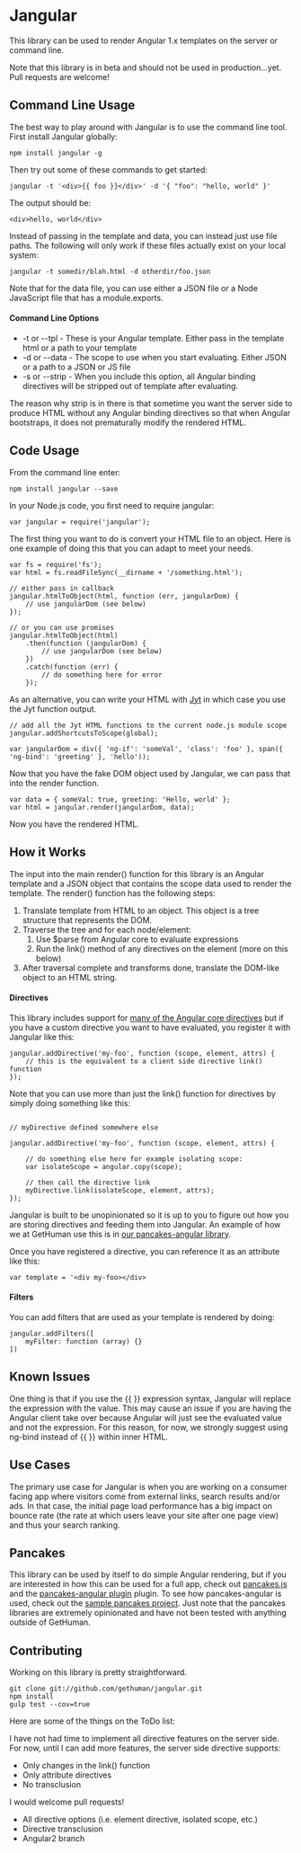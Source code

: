 
Jangular
==========

This library can be used to render Angular 1.x templates on the server or command line.

Note that this library is in beta and should not be used in production...yet. Pull
requests are welcome!

## Command Line Usage

The best way to play around with Jangular is to use the command line tool. First install
Jangular globally:

```
npm install jangular -g
```

Then try out some of these commands to get started:

```
jangular -t '<div>{{ foo }}</div>' -d '{ "foo": "hello, world" }'
```

The output should be:

```
<div>hello, world</div>
```

Instead of passing in the template and data, you can instead just use file paths.
The following will only work if these files actually exist on your local system:

```
jangular -t somedir/blah.html -d otherdir/foo.json
```

Note that for the data file, you can use either a JSON file or a Node JavaScript
file that has a module.exports.

#### Command Line Options

* -t or --tpl - These is your Angular template. Either pass in the template html or a path to your template
* -d or --data - The scope to use when you start evaluating. Either JSON or a path to a JSON or JS file
* -s or --strip - When you include this option, all Angular binding directives will be stripped out of template after evaluating.

The reason why strip is in there is that sometime you want the server side to
produce HTML without any Angular binding directives so that when Angular bootstraps, it does
not prematurally modify the rendered HTML.

## Code Usage

From the command line enter:

```
npm install jangular --save
```

In your Node.js code, you first need to require jangular:

```
var jangular = require('jangular');
```

The first thing you want to do is convert your HTML file to an object. Here is one
example of doing this that you can adapt to meet your needs.

```
var fs = require('fs');
var html = fs.readFileSync(__dirname + '/something.html');

// either pass in callback
jangular.htmlToObject(html, function (err, jangularDom) {
    // use jangularDom (see below)
});

// or you can use promises
jangular.htmlToObject(html)
    .then(function (jangularDom) {
        // use jangularDom (see below)
    })
    .catch(function (err) {
        // do something here for error
    });

```

As an alternative, you can write your HTML with [Jyt](https://github.com/gethuman/jyt)
in which case you use the Jyt function output.

```
// add all the Jyt HTML functions to the current node.js module scope
jangular.addShortcutsToScope(global);

var jangularDom = div({ 'ng-if': 'someVal', 'class': 'foo' }, span({ 'ng-bind': 'greeting' }, 'hello'));
```

Now that you have the fake DOM object used by Jangular, we can pass that into the render function.

```
var data = { someVal: true, greeting: 'Hello, world' };
var html = jangular.render(jangularDom, data);

```

Now you have the rendered HTML.

## How it Works

The input into the main render() function for this library is an Angular template and a JSON object
that contains the scope data used to render the template. The render() function has the following
steps:

1. Translate template from HTML to an object. This object is a tree structure that represents the DOM.
1. Traverse the tree and for each node/element:
    1. Use $parse from Angular core to evaluate expressions
    1. Run the link() method of any directives on the element (more on this below)
1. After traversal complete and transforms done, translate the DOM-like object to an HTML string.

#### Directives

This library includes support for [many of the Angular core directives](https://github.com/gethuman/jangular/tree/master/lib/directives)
but if you have a custom directive you want to have evaluated, you register it with Jangular like this:

```
jangular.addDirective('my-foo', function (scope, element, attrs) {
    // this is the equivalent to a client side directive link() function
});
```

Note that you can use more than just the link() function for directives by simply doing something like this:

```

// myDirective defined somewhere else

jangular.addDirective('my-foo', function (scope, element, attrs) {

    // do something else here for example isolating scope:
    var isolateScope = angular.copy(scope);

    // then call the directive link
    myDirective.link(isolateScope, element, attrs);
});
```

Jangular is built to be unopinionated so it is up to you to figure out how you are storing directives
and feeding them into Jangular. An example of how we at GetHuman use this is in
[our pancakes-angular library](https://github.com/gethuman/pancakes-angular/blob/master/lib/middleware/jng.directives.js#L356).

Once you have registered a directive, you can reference it as an attribute like this:

```
var template = '<div my-foo></div>
```

#### Filters

You can add filters that are used as your template is rendered by doing:

```
jangular.addFilters([
    myFilter: function (array) {}
])
```

## Known Issues

One thing is that if you use the {{ }} expression syntax, Jangular will replace the
expression with the value. This may cause an issue if you are having the Angular
client take over because Angular will just see the evaluated value and not the
expression. For this reason, for now, we strongly suggest using ng-bind instead
of {{ }} within inner HTML.

## Use Cases

The primary use case for Jangular is when you are working on a consumer facing
app where visitors come from external links, search results and/or ads. In that case,
the initial page load performance has a big impact on bounce rate (the rate at which
users leave your site after one page view) and thus your search ranking.

## Pancakes

This library can be used by itself to do simple Angular rendering, but if you are
interested in how this can be used for a full app, check out [pancakes.js](https://github.com/gethuman/pancakes)
and the [pancakes-angular plugin](https://github.com/gethuman/pancakes-angular) plugin.
To see how pancakes-angular is used, check out the
[sample pancakes project](https://github.com/gethuman/pancakes-sample). Just note that
the pancakes libraries are extremely opinionated and have not been tested with
anything outside of GetHuman.

## Contributing

Working on this library is pretty straightforward.

```
git clone git://github.com/gethuman/jangular.git
npm install
gulp test --cov=true
```

Here are some of the things on the ToDo list:


I have not had time to implement all directive features on the server side.
For now, until I can add more features, the server side directive supports:

* Only changes in the link() function
* Only attribute directives
* No transclusion

I would welcome pull requests!

* All directive options (i.e. element directive, isolated scope, etc.)
* Directive transclusion
* Angular2 branch

